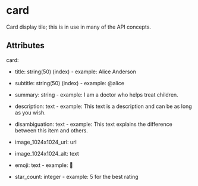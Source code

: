 # card

Card display tile; this is in use in many of the API concepts.


## Attributes

card:

  * title: string(50) (index) - example: Alice Anderson


  * subtitle: string(50) (index) - example: @alice


  * summary: string - example: I am a doctor who helps treat children.


  * description: text - example: This text is a description and can be as long as you wish.


  * disambiguation: text - example: This text explains the difference between this item and others.


  * image_1024x1024_url: url

  * image_1024x1024_alt: text

  * emoji: text - example: 🚀


  * star_count: integer - example: 5 for the best rating


